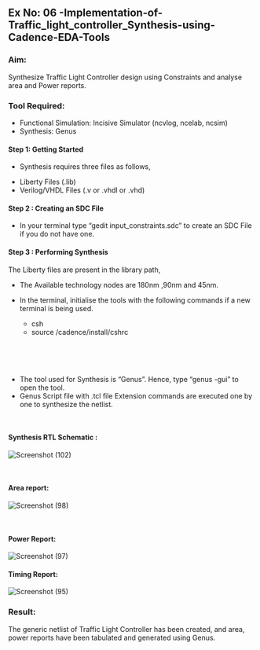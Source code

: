 ## Ex No: 06 -Implementation-of-Traffic_light_controller_Synthesis-using-Cadence-EDA-Tools 

### Aim:

Synthesize Traffic Light Controller design using Constraints and analyse area and Power reports.

### Tool Required:

- Functional Simulation: Incisive Simulator (ncvlog, ncelab, ncsim)
- Synthesis: Genus


#### Step 1: Getting Started

- Synthesis requires three files as follows,

+ Liberty Files (.lib)
+ Verilog/VHDL Files (.v or .vhdl or .vhd)

#### Step 2 : Creating an SDC File

-	In your terminal type “gedit input_constraints.sdc” to create an SDC File if you do not have one.

#### Step 3 : Performing Synthesis

The Liberty files are present in the library path,

- The Available technology nodes are 180nm ,90nm and 45nm.
- In the terminal, initialise the tools with the following commands if a new terminal is being used.

    + csh
    + source /cadence/install/cshrc

<br>
<br>
<br>

- The tool used for Synthesis is “Genus”. Hence, type “genus -gui” to open the tool.
- Genus Script file with .tcl file Extension commands are executed one by one to synthesize the netlist.

<br>


#### Synthesis RTL Schematic :

![Screenshot (102)](https://github.com/user-attachments/assets/f6f0fd77-65a3-470a-af29-1370a03f265d)

<br>

#### Area report:

![Screenshot (98)](https://github.com/user-attachments/assets/3c61bb4e-bcc9-4ec3-8e82-13ffd7b9064f)

<br>

#### Power Report:

![Screenshot (97)](https://github.com/user-attachments/assets/27bdf564-2154-4bd1-a4d7-4dcb1d929ffe)

#### Timing Report:

![Screenshot (95)](https://github.com/user-attachments/assets/93df4e17-4aa3-4913-bc9a-b8b1faf4bbf7)

### Result:

The generic netlist of Traffic Light Controller has been created, and area, power reports have been tabulated and generated using Genus.
